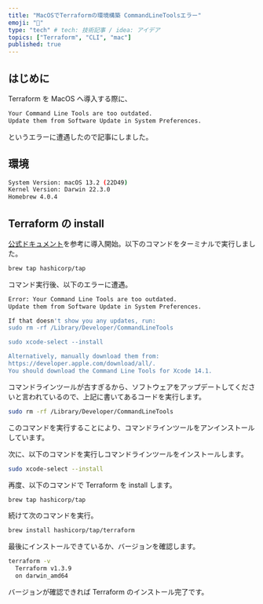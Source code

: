 ```yaml
---
title: "MacOSでTerraformの環境構築 CommandLineToolsエラー"
emoji: "🍣"
type: "tech" # tech: 技術記事 / idea: アイデア
topics: ["Terraform", "CLI", "mac"]
published: true
---
```


## はじめに

Terraform を MacOS へ導入する際に、

```bash
Your Command Line Tools are too outdated.
Update them from Software Update in System Preferences.
```

というエラーに遭遇したので記事にしました。

## 環境

```bash
System Version: macOS 13.2 (22D49)
Kernel Version: Darwin 22.3.0
Homebrew 4.0.4
```

## Terraform の install

[公式ドキュメント](https://developer.hashicorp.com/terraform/tutorials/aws-get-started/install-cli)を参考に導入開始。以下のコマンドをターミナルで実行しました。

```bash
brew tap hashicorp/tap
```

コマンド実行後、以下のエラーに遭遇。

```bash
Error: Your Command Line Tools are too outdated.
Update them from Software Update in System Preferences.

If that doesn't show you any updates, run:
sudo rm -rf /Library/Developer/CommandLineTools

sudo xcode-select --install

Alternatively, manually download them from:
https://developer.apple.com/download/all/.
You should download the Command Line Tools for Xcode 14.1.
```

コマンドラインツールが古すぎるから、ソフトウェアをアップデートしてくださいと言われているので、上記に書いてあるコードを実行します。

```bash
sudo rm -rf /Library/Developer/CommandLineTools
```

このコマンドを実行することにより、コマンドラインツールをアンインストールしています。

次に、以下のコマンドを実行しコマンドラインツールをインストールします。

```bash
sudo xcode-select --install
```

再度、以下のコマンドで Terraform を install します。

```bash
brew tap hashicorp/tap
```

続けて次のコマンドを実行。

```bash
brew install hashicorp/tap/terraform
```

最後にインストールできているか、バージョンを確認します。

```bash
terraform -v
  Terraform v1.3.9
  on darwin_amd64
```

バージョンが確認できれば Terraform のインストール完了です。
